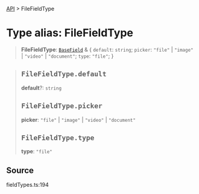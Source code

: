 [API](../index.md) > FileFieldType

# Type alias: FileFieldType

> **FileFieldType**: [`BaseField`](type-alias.BaseField.md) & \{
  `default`: `string`;
  `picker`: `"file"` \| `"image"` \| `"video"` \| `"document"`;
  `type`: `"file"`;
 }

> ## `FileFieldType.default`
>
> **default**?: `string`
>
> ## `FileFieldType.picker`
>
> **picker**: `"file"` \| `"image"` \| `"video"` \| `"document"`
>
> ## `FileFieldType.type`
>
> **type**: `"file"`
>
>

## Source

fieldTypes.ts:194
